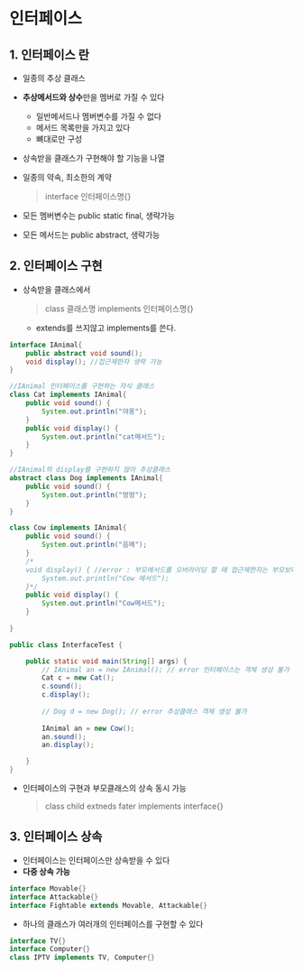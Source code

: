 # 인터페이스
## 1. 인터페이스 란
- 일종의 추상 클래스
- **추상메서드와 상수**만을 멤버로 가질 수 있다
  - 일반메서드나 멤버변수를 가질 수 없다
  - 메서드 목록만을 가지고 있다
  - 뼈대로만 구성
- 상속받을 클래스가 구현해야 할 기능을 나열
- 일종의 약속, 최소한의 계약

  > interface 인터페이스명{}   
- 모든 멤버변수는 public static final, 생략가능
- 모든 메서드는 public abstract, 생략가능

## 2. 인터페이스 구현
- 상속받을 클래스에서
  > class 클래스명 implements 인터페이스명{}   
  - extends를 쓰지않고 implements를 쓴다.

```java
interface IAnimal{
	public abstract void sound();
	void display(); //접근제한자 생략 가능
}

//IAnimal 인터페이스를 구현하는 자식 클래스
class Cat implements IAnimal{
	public void sound() {
		System.out.println("야옹");
	}
	public void display() {
		System.out.println("cat메서드");
	}
}

//IAnimal의 display를 구현하지 않아 추상클래스
abstract class Dog implements IAnimal{
	public void sound() {
		System.out.println("멍멍");
	}
}

class Cow implements IAnimal{
	public void sound() {
		System.out.println("음메");
	}
	/*
	void display() { //error : 부모메서드를 오버라이딩 할 때 접근제한자는 부모보다 같거나 넓어야 한다
		System.out.println("Cow 메서드");
	}*/
	public void display() {
		System.out.println("Cow메서드");
	}
	
}

public class InterfaceTest {

	public static void main(String[] args) {
		// IAnimal an = new IAnimal(); // error 인터페이스는 객체 생성 불가
		Cat c = new Cat();
		c.sound();
		c.display();
		
		// Dog d = new Dog(); // error 추상클래스 객체 생성 불가
		
		IAnimal an = new Cow();
		an.sound();
		an.display();

	}
}
```   

- 인터페이스의 구현과 부모클래스의 상속 동시 가능
	> class child extneds fater implements interface{}   

## 3. 인터페이스 상속
- 인터페이스는 인터페이스만 상속받을 수 있다
- **다중 상속 가능**

```java
interface Movable{}
interface Attackable{}
interface Fightable extends Movable, Attackable{}
```   

- 하나의 클래스가 여러개의 인터페이스를 구현할 수 있다

```java
interface TV{}
interface Computer{}
class IPTV implements TV, Computer{}
```
